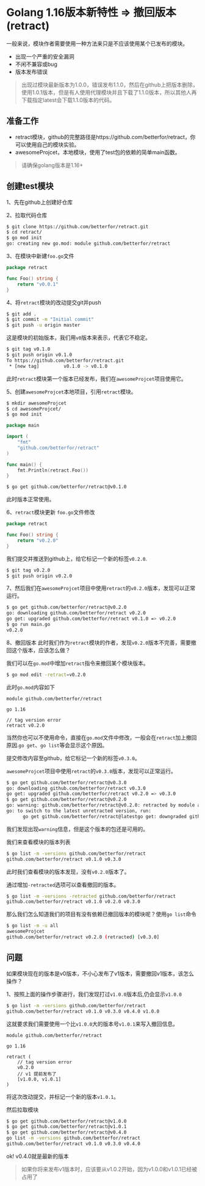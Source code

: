 # Golang 1.16版本新特性 => 撤回版本(retract)


一般来说，模块作者需要使用一种方法来只是不应该使用某个已发布的模块。

- 出现一个严重的安全漏洞
- 不闲不兼容或bug
- 版本发布错误

> 出现过模块最新版本为1.0.0，错误发布1.1.0，然后在github上把版本删除，使用1.0.1版本，但是有人使用代理模块并且下载了1.1.0版本，所以其他人再下载指定latest会下载1.1.0版本的代码。

## 准备工作

- retract模块，github的完整路径是https://github.com/betterfor/retract，你可以使用自己的模块实验。
- awesomeProjcet，本地模块，使用了test包的依赖的简单main函数。

> 请确保golang版本是1.16+

## 创建test模块

1、先在github上创建好仓库

2、拉取代码仓库

```bash
$ git clone https://github.com/betterfor/retract.git
$ cd retract/
$ go mod init 
go: creating new go.mod: module github.com/betterfor/retract
```

3、在模块中新建`foo.go`文件

```go
package retract

func Foo() string {
	return "v0.0.1"
}
```

4、将`retract`模块的改动提交git并push

```bash
$ git add .
$ git commit -m "Initial commit"
$ git push -u origin master
```

这是模块的初始版本，我们用`v0`版本来表示，代表它不稳定。

```bash
$ git tag v0.1.0
$ git push origin v0.1.0
To https://github.com/betterfor/retract.git
 * [new tag]         v0.1.0 -> v0.1.0
```

此时`retract`模块第一个版本已经发布，我们在`awesomeProjcet`项目使用它。

5、创建`awesomeProjcet`本地项目，引用`retract`模块。

```bash
$ mkdir awesomeProjcet
$ cd awesomeProjcet/
$ go mod init
```

```go
package main

import (
	"fmt"
	"github.com/betterfor/retract"
)

func main() {
	fmt.Println(retract.Foo())
}
```

```bash
$ go get github.com/betterfor/retract@v0.1.0
```

此时版本正常使用。

6、`retract`模块更新
`foo.go`文件修改
```go
package retract

func Foo() string {
	return "v0.2.0"
}
```
我们提交并推送到github上，给它标记一个新的标签`v0.2.0`.
```bash
$ git tag v0.2.0
$ git push origin v0.2.0
```

7、然后我们在`awesomeProjcet`项目中使用`retract`的`v0.2.0`版本，发现可以正常运行。
```bash
$ go get github.com/betterfor/retract@v0.2.0
go: downloading github.com/betterfor/retract v0.2.0
go get: upgraded github.com/betterfor/retract v0.1.0 => v0.2.0
$ go run main.go
v0.2.0
```

8、撤回版本
此时我们作为`retract`模块的作者，发现`v0.2.0`版本不完善，需要撤回这个版本，应该怎么做？

我们可以在`go.mod`中增加`retract`指令来撤回某个模块版本。

```bash
$ go mod edit -retract=v0.2.0
```

此时`go.mod`内容如下
```text
module github.com/betterfor/retract

go 1.16

// tag version error
retract v0.2.0
```

当然你也可以不使用命令，直接在`go.mod`文件中修改，一般会在`retract`加上撤回原因.`go get`、`go list`等会显示这个原因。

提交修改内容至github，给它标记一个新的标签`v0.3.0`。

`awesomeProjcet`项目中使用`retract`的`v0.3.0`版本，发现可以正常运行。

```bash
$ go get github.com/betterfor/retract@v0.3.0
go: downloading github.com/betterfor/retract v0.3.0
go get: upgraded github.com/betterfor/retract v0.2.0 => v0.3.0
$ go get github.com/betterfor/retract@v0.2.0
go: warning: github.com/betterfor/retract@v0.2.0: retracted by module author: tag version error
go: to switch to the latest unretracted version, run:
      go get github.com/betterfor/retract@latestgo get: downgraded github.com/betterfor/retract v0.3.0 => v0.2.0
```

我们发现出现`warning`信息，但是这个版本的包还是可用的。

我们来查看模块的版本列表
```bash
$ go list -m -versions github.com/betterfor/retract
github.com/betterfor/retract v0.1.0 v0.3.0
```
此时我们查看模块的版本发现，没有`v0.2.0`版本了。

通过增加`-retracted`选项可以查看撤回的版本。
```bash
$ go list -m -versions -retracted github.com/betterfor/retract
github.com/betterfor/retract v0.1.0 v0.2.0 v0.3.0
```

那么我们怎么知道我们的项目有没有依赖已撤回版本的模块呢？使用`go list`命令
```bash
$ go list -m -u all
awesomeProjcet
github.com/betterfor/retract v0.2.0 (retracted) [v0.3.0]
```

## 问题
如果模块现在的版本是v0版本，不小心发布了v1版本，需要撤回v1版本，该怎么操作？

1、按照上面的操作步骤进行，我们发现打过`v1.0.0`版本后,仍会显示`v1.0.0`
```bash
$ go list -m -versions github.com/betterfor/retract
github.com/betterfor/retract v0.1.0 v0.3.0 v0.4.0 v1.0.0
```
这就要求我们需要使用一个比`v1.0.0`大的版本号`v1.0.1`来写入撤回信息。
```text
module github.com/betterfor/retract

go 1.16

retract (
    // tag version error
    v0.2.0
    // v1 提前发布了
    [v1.0.0, v1.0.1]
)
```
将这次改动提交，并标记一个新的版本`v1.0.1`。

然后拉取模块
```bash
$ go get github.com/betterfor/retract@v1.0.0
$ go get github.com/betterfor/retract@v1.0.1
$ go get github.com/betterfor/retract@v0.4.0
go list -m -versions github.com/betterfor/retract
github.com/betterfor/retract v0.1.0 v0.3.0 v0.4.0
```
ok! v0.4.0就是最新的版本
> 如果你将来发布v1版本时，应该要从v1.0.2开始，因为v1.0.0和v1.0.1已经被占用了